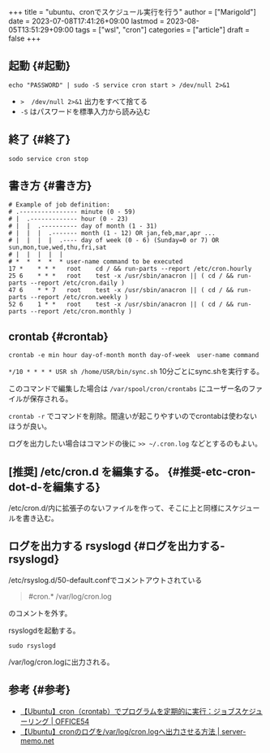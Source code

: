 +++
title = "ubuntu、cronでスケジュール実行を行う"
author = ["Marigold"]
date = 2023-07-08T17:41:26+09:00
lastmod = 2023-08-05T13:51:29+09:00
tags = ["wsl", "cron"]
categories = ["article"]
draft = false
+++

## 起動 {#起動}

`echo "PASSWORD" | sudo -S service cron start > /dev/null 2>&1`

-   `>  /dev/null 2>&1` 出力をすべて捨てる
-   `-S` はパスワードを標準入力から読み込む


## 終了 {#終了}

`sodo service cron stop`


## 書き方 {#書き方}

```shell
# Example of job definition:
# .---------------- minute (0 - 59)
# |  .------------- hour (0 - 23)
# |  |  .---------- day of month (1 - 31)
# |  |  |  .------- month (1 - 12) OR jan,feb,mar,apr ...
# |  |  |  |  .---- day of week (0 - 6) (Sunday=0 or 7) OR sun,mon,tue,wed,thu,fri,sat
# |  |  |  |  |
# *  *  *  *  * user-name command to be executed
17 *    * * *   root    cd / && run-parts --report /etc/cron.hourly
25 6    * * *   root    test -x /usr/sbin/anacron || ( cd / && run-parts --report /etc/cron.daily )
47 6    * * 7   root    test -x /usr/sbin/anacron || ( cd / && run-parts --report /etc/cron.weekly )
52 6    1 * *   root    test -x /usr/sbin/anacron || ( cd / && run-parts --report /etc/cron.monthly )

```


## crontab {#crontab}

`crontab -e min hour day-of-month month day-of-week  user-name command`

`*/10 * * * * USR sh /home/USR/bin/sync.sh` 10分ごとにsync.shを実行する。

このコマンドで編集した場合は `/var/spool/cron/crontabs` にユーザー名のファイルが保存される。

`crontab -r` でコマンドを削除。間違いが起こりやすいのでcrontabは使わないほうが良い。

ログを出力したい場合はコマンドの後に `>> ~/.cron.log` などとするのもよい。


## [推奨] /etc/cron.d を編集する。 {#推奨-etc-cron-dot-d-を編集する}

/etc/cron.d/内に拡張子のないファイルを作って、そこに上と同様にスケジュールを書き込む。


## ログを出力する rsyslogd {#ログを出力する-rsyslogd}

/etc/rsyslog.d/50-default.confでコメントアウトされている

> \#cron.\*                          /var/log/cron.log

のコメントを外す。

rsyslogdを起動する。

```shell
sudo rsyslogd
```

/var/log/cron.logに出力される。


## 参考 {#参考}

-   [【Ubuntu】cron（crontab）でプログラムを定期的に実行：ジョブスケジューリング | OFFICE54](https://office54.net/iot/linux/ubuntu-cron-crontab)
-   [【Ubuntu】cronのログを/var/log/cron.logへ出力させる方法 | server-memo.net](https://www.server-memo.net/ubuntu/ubuntu_cron_log.html)
